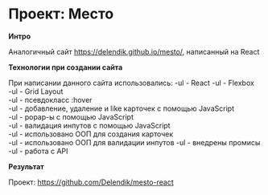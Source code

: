# Проект: Место

**Интро**

Аналогичный сайт https://delendik.github.io/mesto/, написанный на React

**Технологии при создании сайта**

При написании данного сайта использовались:
-ul - React 
-ul - Flexbox  
-ul - Grid Layout  
-ul - псевдокласс :hover  
-ul - добавление, удаление и like карточек с помощью JavaScript  
-ul - popap-ы с помощью JavaScript  
-ul - валидация инпутов  с помощью JavaScript  
-ul - использовано ООП для создания карточек   
-ul - использовано ООП для валидации инпутов 
-ul - внедрены промисы  
-ul - работа с API 

**Результат**

Проект: https://github.com/Delendik/mesto-react




